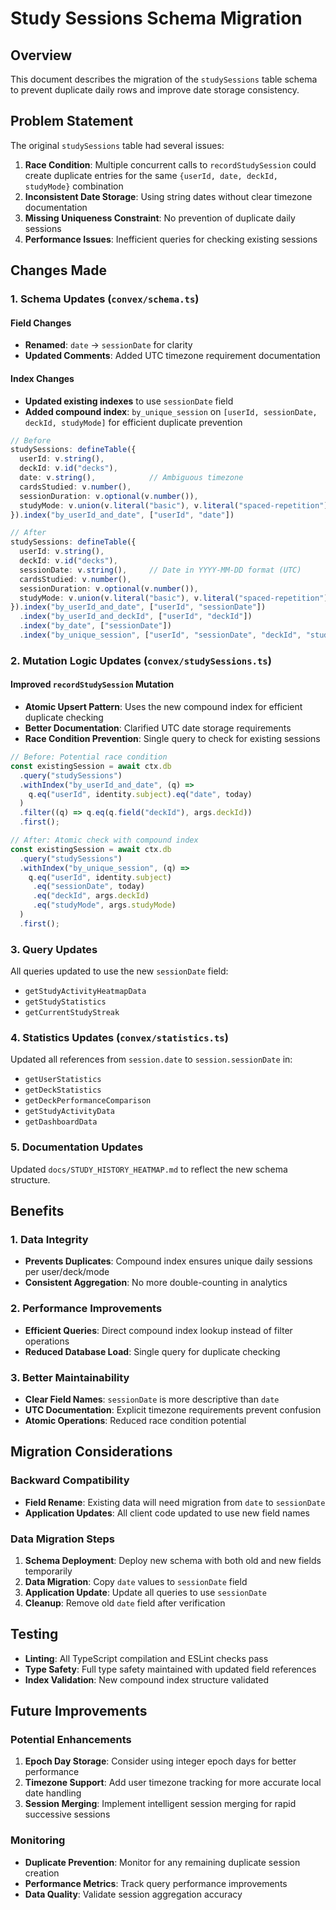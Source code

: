 # Study Sessions Schema Migration

## Overview

This document describes the migration of the `studySessions` table schema to prevent duplicate daily rows and improve date storage consistency.

## Problem Statement

The original `studySessions` table had several issues:

1. **Race Condition**: Multiple concurrent calls to `recordStudySession` could create duplicate entries for the same `{userId, date, deckId, studyMode}` combination
2. **Inconsistent Date Storage**: Using string dates without clear timezone documentation
3. **Missing Uniqueness Constraint**: No prevention of duplicate daily sessions
4. **Performance Issues**: Inefficient queries for checking existing sessions

## Changes Made

### 1. Schema Updates (`convex/schema.ts`)

#### Field Changes
- **Renamed**: `date` → `sessionDate` for clarity
- **Updated Comments**: Added UTC timezone requirement documentation

#### Index Changes
- **Updated existing indexes** to use `sessionDate` field
- **Added compound index**: `by_unique_session` on `[userId, sessionDate, deckId, studyMode]` for efficient duplicate prevention

```typescript
// Before
studySessions: defineTable({
  userId: v.string(),
  deckId: v.id("decks"),
  date: v.string(),            // Ambiguous timezone
  cardsStudied: v.number(),
  sessionDuration: v.optional(v.number()),
  studyMode: v.union(v.literal("basic"), v.literal("spaced-repetition")),
}).index("by_userId_and_date", ["userId", "date"])

// After
studySessions: defineTable({
  userId: v.string(),
  deckId: v.id("decks"),
  sessionDate: v.string(),     // Date in YYYY-MM-DD format (UTC)
  cardsStudied: v.number(),
  sessionDuration: v.optional(v.number()),
  studyMode: v.union(v.literal("basic"), v.literal("spaced-repetition")),
}).index("by_userId_and_date", ["userId", "sessionDate"])
  .index("by_userId_and_deckId", ["userId", "deckId"])
  .index("by_date", ["sessionDate"])
  .index("by_unique_session", ["userId", "sessionDate", "deckId", "studyMode"]),
```

### 2. Mutation Logic Updates (`convex/studySessions.ts`)

#### Improved `recordStudySession` Mutation
- **Atomic Upsert Pattern**: Uses the new compound index for efficient duplicate checking
- **Better Documentation**: Clarified UTC date storage requirements
- **Race Condition Prevention**: Single query to check for existing sessions

```typescript
// Before: Potential race condition
const existingSession = await ctx.db
  .query("studySessions")
  .withIndex("by_userId_and_date", (q) => 
    q.eq("userId", identity.subject).eq("date", today)
  )
  .filter((q) => q.eq(q.field("deckId"), args.deckId))
  .first();

// After: Atomic check with compound index
const existingSession = await ctx.db
  .query("studySessions")
  .withIndex("by_unique_session", (q) => 
    q.eq("userId", identity.subject)
     .eq("sessionDate", today)
     .eq("deckId", args.deckId)
     .eq("studyMode", args.studyMode)
  )
  .first();
```

### 3. Query Updates

All queries updated to use the new `sessionDate` field:
- `getStudyActivityHeatmapData`
- `getStudyStatistics`
- `getCurrentStudyStreak`

### 4. Statistics Updates (`convex/statistics.ts`)

Updated all references from `session.date` to `session.sessionDate` in:
- `getUserStatistics`
- `getDeckStatistics`
- `getDeckPerformanceComparison`
- `getStudyActivityData`
- `getDashboardData`

### 5. Documentation Updates

Updated `docs/STUDY_HISTORY_HEATMAP.md` to reflect the new schema structure.

## Benefits

### 1. Data Integrity
- **Prevents Duplicates**: Compound index ensures unique daily sessions per user/deck/mode
- **Consistent Aggregation**: No more double-counting in analytics

### 2. Performance Improvements
- **Efficient Queries**: Direct compound index lookup instead of filter operations
- **Reduced Database Load**: Single query for duplicate checking

### 3. Better Maintainability
- **Clear Field Names**: `sessionDate` is more descriptive than `date`
- **UTC Documentation**: Explicit timezone requirements prevent confusion
- **Atomic Operations**: Reduced race condition potential

## Migration Considerations

### Backward Compatibility
- **Field Rename**: Existing data will need migration from `date` to `sessionDate`
- **Application Updates**: All client code updated to use new field names

### Data Migration Steps
1. **Schema Deployment**: Deploy new schema with both old and new fields temporarily
2. **Data Migration**: Copy `date` values to `sessionDate` field
3. **Application Update**: Update all queries to use `sessionDate`
4. **Cleanup**: Remove old `date` field after verification

## Testing

- **Linting**: All TypeScript compilation and ESLint checks pass
- **Type Safety**: Full type safety maintained with updated field references
- **Index Validation**: New compound index structure validated

## Future Improvements

### Potential Enhancements
1. **Epoch Day Storage**: Consider using integer epoch days for better performance
2. **Timezone Support**: Add user timezone tracking for more accurate local date handling
3. **Session Merging**: Implement intelligent session merging for rapid successive sessions

### Monitoring
- **Duplicate Prevention**: Monitor for any remaining duplicate session creation
- **Performance Metrics**: Track query performance improvements
- **Data Quality**: Validate session aggregation accuracy
